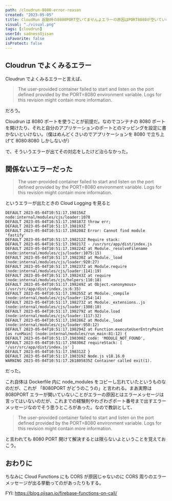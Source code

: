 ```yaml
---
path: /cloudrun-8080-error-reason
created: "2023-05-05"
title: CloudRun 起動時の8080PORT空いてませんよエラーの原因はPORT8080が空いていないことが原因とは限らない
visual: "./visual.png"
tags: [cloudrun]
userId: sadnessOjisan
isFavorite: false
isProtect: false
---
```


## Cloudrun でよくみるエラー

Cloudrun でよくみるエラーと言えば、

> The user-provided container failed to start and listen on the port defined provided by the PORT=8080 environment variable. Logs for this revision might contain more information.

だろう。

Cloudrun は 8080 ポートを使うことが前提だ。なのでコンテナの 8080 ポートを開けたり、それと自分のアプリケーションのポートとのマッピングを設定に書かないといけない。（僕はめんどくさいのでアプリケーションを 8080 で立ち上げて 8080:8080 しかしないが）

で、そういうエラーが出てその対応をしたけど治らなかった。

## 関係ないエラーだった

> The user-provided container failed to start and listen on the port defined provided by the PORT=8080 environment variable. Logs for this revision might contain more information.

というエラーが出たときの Cloud Logging を見ると

```
DEFAULT 2023-05-04T10:51:17.198156Z node:internal/modules/cjs/loader:1078
DEFAULT 2023-05-04T10:51:17.198187Z throw err;
DEFAULT 2023-05-04T10:51:17.198193Z ^
DEFAULT 2023-05-04T10:51:17.198208Z Error: Cannot find module 'fastify'
DEFAULT 2023-05-04T10:51:17.198212Z Require stack:
DEFAULT 2023-05-04T10:51:17.198217Z - /usr/src/app/dist/index.js
DEFAULT 2023-05-04T10:51:17.198224Z at Module._resolveFilename (node:internal/modules/cjs/loader:1075:15)
DEFAULT 2023-05-04T10:51:17.198230Z at Module._load (node:internal/modules/cjs/loader:920:27)
DEFAULT 2023-05-04T10:51:17.198237Z at Module.require (node:internal/modules/cjs/loader:1141:19)
DEFAULT 2023-05-04T10:51:17.198243Z at require (node:internal/modules/cjs/helpers:110:18)
DEFAULT 2023-05-04T10:51:17.198249Z at Object.<anonymous> (/usr/src/app/dist/index.js:6:35)
DEFAULT 2023-05-04T10:51:17.198255Z at Module._compile (node:internal/modules/cjs/loader:1254:14)
DEFAULT 2023-05-04T10:51:17.198273Z at Module._extensions..js (node:internal/modules/cjs/loader:1308:10)
DEFAULT 2023-05-04T10:51:17.198279Z at Module.load (node:internal/modules/cjs/loader:1117:32)
DEFAULT 2023-05-04T10:51:17.198286Z at Module._load (node:internal/modules/cjs/loader:958:12)
DEFAULT 2023-05-04T10:51:17.198294Z at Function.executeUserEntryPoint [as runMain] (node:internal/modules/run_main:81:12) {
DEFAULT 2023-05-04T10:51:17.198300Z code: 'MODULE_NOT_FOUND',
DEFAULT 2023-05-04T10:51:17.198306Z requireStack: [ '/usr/src/app/dist/index.js' ]
DEFAULT 2023-05-04T10:51:17.198312Z }
DEFAULT 2023-05-04T10:51:17.198319Z Node.js v18.16.0
WARNING 2023-05-04T10:51:17.261805835Z Container called exit(1).
```

だった。

これ自体は Dockerfile 内に node_modules をコピーし忘れていたというものなのだが、これが 「8080PORT がどうのこうの」と言われる。まあ実際は 8080PORT エラーが開いていないことがエラーの原因とはエラーメッセージは言ってはいないのだが、これまでの経験則やわざわざポート番号まで出すエラーメッセージなのでそう思うところがあった。なので教訓として、

> The user-provided container failed to start and listen on the port defined provided by the PORT=8080 environment variable. Logs for this revision might contain more information.

と言われても 8080 PORT 開けて解決するとは限らないよということを覚えておこう。

## おわりに

ちなみに Cloud Functions にも CORS が原因じゃないのに CORS 周りのエラーメッセージが出る挙動ってのがあったりもする。

FYI: https://blog.ojisan.io/firebase-functions-on-call/

